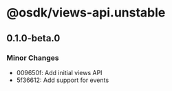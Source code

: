 # @osdk/views-api.unstable

## 0.1.0-beta.0

### Minor Changes

- 009650f: Add initial views API
- 5f36612: Add support for events
